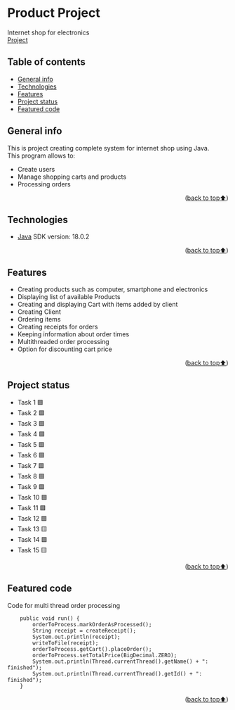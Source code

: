 # Product Project
Internet shop for electronics  
[Project][git-repo]

## Table of contents
* [General info](#general-info)
* [Technologies](#technologies)
* [Features](#features)
* [Project status](#project-status)
* [Featured code](#featured-code)

## General info
This is project creating complete system for internet shop using Java.  
This program allows to:  
* Create users  
* Manage shopping carts and products
* Processing orders
<p align="right">(<a href="#table-of-contents">back to top⬆️</a>)</p>

## Technologies
* [Java][java-url] SDK version: 18.0.2
<p align="right">(<a href="#table-of-contents">back to top⬆️</a>)</p>


## Features
* Creating products such as computer, smartphone and electronics
* Displaying list of available Products
* Creating and displaying Cart with items added by client
* Creating Client
* Ordering items
* Creating receipts for orders
* Keeping information about order times
* Multithreaded order processing
* Option for discounting cart price
<p align="right">(<a href="#table-of-contents">back to top⬆️</a>)</p>



## Project status
* Task 1 :green_square:
* Task 2 :green_square:
* Task 3 :green_square:
* Task 4 :green_square:
* Task 5 :green_square:
* Task 6 :green_square:
* Task 7 :green_square:
* Task 8 :green_square:
* Task 9 :green_square:
* Task 10 :green_square:
* Task 11 :green_square:
* Task 12 :green_square:
* Task 13 :yellow_square:
* Task 14 :green_square:
* Task 15 :yellow_square:
<p align="right">(<a href="#table-of-contents">back to top⬆️</a>)</p>

## Featured code
Code for multi thread order processing
```
    public void run() {
        orderToProcess.markOrderAsProcessed();
        String receipt = createReceipt();
        System.out.println(receipt);
        writeToFile(receipt);
        orderToProcess.getCart().placeOrder();
        orderToProcess.setTotalPrice(BigDecimal.ZERO);
        System.out.println(Thread.currentThread().getName() + ": finished");
        System.out.println(Thread.currentThread().getId() + ": finished");
    }
```
<p align="right">(<a href="#table-of-contents">back to top⬆️</a>)</p>


[java-url]:https://www.java.com/pl/  
[git-repo]:https://github.com/HubertKarw/product-project  
